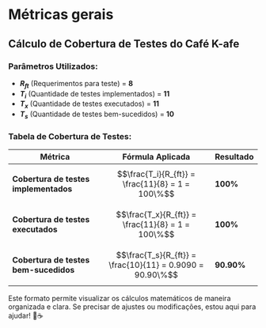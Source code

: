 # Métricas gerais

## Cálculo de Cobertura de Testes do Café K-afe

### Parâmetros Utilizados:
- **$R_{ft}$** (Requerimentos para teste) = **8**
- **$T_i$** (Quantidade de testes implementados) = **11**
- **$T_x$** (Quantidade de testes executados) = **11**
- **$T_s$** (Quantidade de testes bem-sucedidos) = **10**

### Tabela de Cobertura de Testes:

| Métrica                      | Fórmula Aplicada                     | Resultado |
|------------------------------|--------------------------------------|-----------|
| **Cobertura de testes implementados**  | $$\frac{T_i}{R_{ft}} = \frac{11}{8} = 1 = 100\%$$  | **100%**   |
| **Cobertura de testes executados**  | $$\frac{T_x}{R_{ft}} = \frac{11}{8} = 1 = 100\%$$  | **100%**   |
| **Cobertura de testes bem-sucedidos**  | $$\frac{T_s}{R_{ft}} = \frac{10}{11} = 0.9090 = 90.90\%$$ | **90.90%** |

Este formato permite visualizar os cálculos matemáticos de maneira organizada e clara. Se precisar de ajustes ou modificações, estou aqui para ajudar! 🚀☕  
